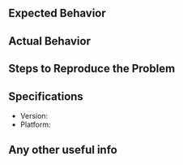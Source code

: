 ## Expected Behavior


## Actual Behavior


## Steps to Reproduce the Problem


## Specifications

  - Version:
  - Platform:
 
## Any other useful info
